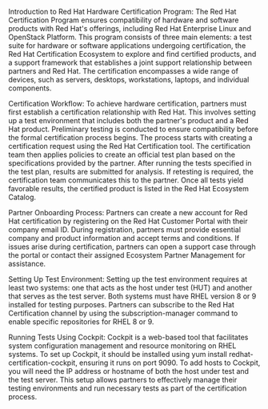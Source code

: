 Introduction to Red Hat Hardware Certification Program:
The Red Hat Certification Program ensures compatibility of hardware and software products with Red Hat's offerings, including Red Hat Enterprise Linux and OpenStack Platform. This program consists of three main elements: a test suite for hardware or software applications undergoing certification, the Red Hat Certification Ecosystem to explore and find certified products, and a support framework that establishes a joint support relationship between partners and Red Hat. The certification encompasses a wide range of devices, such as servers, desktops, workstations, laptops, and individual components.

Certification Workflow:
To achieve hardware certification, partners must first establish a certification relationship with Red Hat. This involves setting up a test environment that includes both the partner's product and a Red Hat product. Preliminary testing is conducted to ensure compatibility before the formal certification process begins. The process starts with creating a certification request using the Red Hat Certification tool. The certification team then applies policies to create an official test plan based on the specifications provided by the partner. After running the tests specified in the test plan, results are submitted for analysis. If retesting is required, the certification team communicates this to the partner. Once all tests yield favorable results, the certified product is listed in the Red Hat Ecosystem Catalog.

Partner Onboarding Process:
Partners can create a new account for Red Hat certification by registering on the Red Hat Customer Portal with their company email ID. During registration, partners must provide essential company and product information and accept terms and conditions. If issues arise during certification, partners can open a support case through the portal or contact their assigned Ecosystem Partner Management for assistance.

Setting Up Test Environment:
Setting up the test environment requires at least two systems: one that acts as the host under test (HUT) and another that serves as the test server. Both systems must have RHEL version 8 or 9 installed for testing purposes. Partners can subscribe to the Red Hat Certification channel by using the subscription-manager command to enable specific repositories for RHEL 8 or 9.

Running Tests Using Cockpit:
Cockpit is a web-based tool that facilitates system configuration management and resource monitoring on RHEL systems. To set up Cockpit, it should be installed using yum install redhat-certification-cockpit, ensuring it runs on port 9090. To add hosts to Cockpit, you will need the IP address or hostname of both the host under test and the test server. This setup allows partners to effectively manage their testing environments and run necessary tests as part of the certification process.
